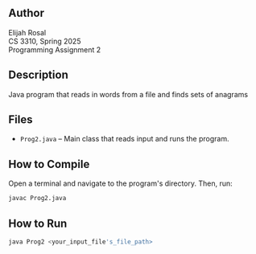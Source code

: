 ## Author
Elijah Rosal  
CS 3310, Spring 2025  
Programming Assignment 2  

## Description
Java program that reads in words from a file and finds sets of anagrams

## Files
- `Prog2.java` – Main class that reads input and runs the program.

## How to Compile
Open a terminal and navigate to the program's directory. Then, run:
```bash
javac Prog2.java
```
## How to Run
```bash
java Prog2 <your_input_file's_file_path>
